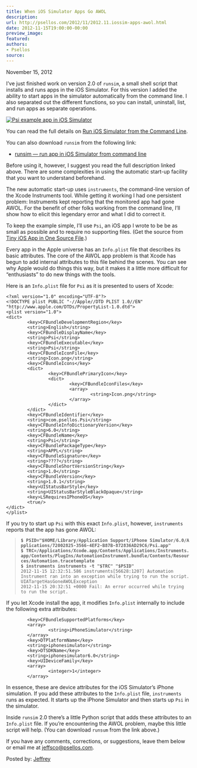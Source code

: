 ```yaml
---
title: When iOS Simulator Apps Go AWOL
description:
url: http://psellos.com/2012/11/2012.11.iossim-apps-awol.html
date: 2012-11-15T19:00:00-00:00
preview_image:
featured:
authors:
- Psellos
source:
---
```


<div class="date">November 15, 2012</div>

<p>I&rsquo;ve just finished work on version 2.0 of <code>runsim</code>, a small shell script
that installs and runs apps in the iOS Simulator.  For this version I
added the ability to start apps in the simulator automatically from the
command line. I also separated out the different functions, so you can
install, uninstall, list, and run apps as separate operations.</p>

<div class="flowaroundimg" style="margin-top: 1.0em;">
<a href="http://psellos.com/ios/iossim-command-line.html"><img src="http://psellos.com/images/psi-p2.png" alt="Psi example app in iOS Simulator"/></a>
</div>

<p>You can read the full details on <a href="http://psellos.com/ios/iossim-command-line.html">Run iOS Simulator from the Command
Line</a>.</p>

<p>You can also download <code>runsim</code> from the following link:</p>

<ul class="rightoffloat">
<li><a href="http://psellos.com/pub/ocamlxsim/runsim">runsim &mdash; run app in iOS Simulator from command line</a></li>
</ul>

<p>Before using it, however, I suggest you read the full description linked
above. There are some complexities in using the automatic start-up
facility that you want to understand beforehand.</p>

<p>The new automatic start-up uses <code>instruments</code>, the command-line version
of the Xcode Instruments tool. While getting it working I had one
persistent problem: Instruments kept reporting that the monitored app
had gone AWOL.  For the benefit of other folks working from the command
line, I&rsquo;ll show how to elicit this legendary error and what I did to
correct it.</p>

<p>To keep the example simple, I&rsquo;ll use <code>Psi</code>, an iOS app I wrote to be be
as small as possible and to require no supporting files.  (Get the
source from <a href="http://psellos.com/2012/05/2012.05.tiny-ios-app.html">Tiny iOS App in One Source File</a>.)</p>

<p>Every app in the Apple universe has an <code>Info.plist</code> file that describes
its basic attributes. The core of the AWOL app problem is that Xcode has
begun to add internal attributes to this file behind the scenes. You can
see why Apple would do things this way, but it makes it a little more
difficult for &ldquo;enthusiasts&rdquo; to do new things with the tools.</p>

<p>Here is an <code>Info.plist</code> file for <code>Psi</code> as it is presented to users of
Xcode:</p>

<pre><code>&lt;?xml version=&quot;1.0&quot; encoding=&quot;UTF-8&quot;?&gt;
&lt;!DOCTYPE plist PUBLIC &quot;-//Apple//DTD PLIST 1.0//EN&quot; &quot;http://www.apple.com/DTDs/PropertyList-1.0.dtd&quot;&gt;
&lt;plist version=&quot;1.0&quot;&gt;
&lt;dict&gt;
        &lt;key&gt;CFBundleDevelopmentRegion&lt;/key&gt;
        &lt;string&gt;English&lt;/string&gt;
        &lt;key&gt;CFBundleDisplayName&lt;/key&gt;
        &lt;string&gt;Psi&lt;/string&gt;
        &lt;key&gt;CFBundleExecutable&lt;/key&gt;
        &lt;string&gt;Psi&lt;/string&gt;
        &lt;key&gt;CFBundleIconFile&lt;/key&gt;
        &lt;string&gt;Icon.png&lt;/string&gt;
        &lt;key&gt;CFBundleIcons&lt;/key&gt;
        &lt;dict&gt;
                &lt;key&gt;CFBundlePrimaryIcon&lt;/key&gt;
                &lt;dict&gt;
                        &lt;key&gt;CFBundleIconFiles&lt;/key&gt;
                        &lt;array&gt;
                                &lt;string&gt;Icon.png&lt;/string&gt;
                        &lt;/array&gt;
                &lt;/dict&gt;
        &lt;/dict&gt;
        &lt;key&gt;CFBundleIdentifier&lt;/key&gt;
        &lt;string&gt;com.psellos.Psi&lt;/string&gt;
        &lt;key&gt;CFBundleInfoDictionaryVersion&lt;/key&gt;
        &lt;string&gt;6.0&lt;/string&gt;
        &lt;key&gt;CFBundleName&lt;/key&gt;
        &lt;string&gt;Psi&lt;/string&gt;
        &lt;key&gt;CFBundlePackageType&lt;/key&gt;
        &lt;string&gt;APPL&lt;/string&gt;
        &lt;key&gt;CFBundleSignature&lt;/key&gt;
        &lt;string&gt;????&lt;/string&gt;
        &lt;key&gt;CFBundleShortVersionString&lt;/key&gt;
        &lt;string&gt;1.0&lt;/string&gt;
        &lt;key&gt;CFBundleVersion&lt;/key&gt;
        &lt;string&gt;1.0.1&lt;/string&gt;
        &lt;key&gt;UIStatusBarStyle&lt;/key&gt;
        &lt;string&gt;UIStatusBarStyleBlackOpaque&lt;/string&gt;
        &lt;key&gt;LSRequiresIPhoneOS&lt;/key&gt;
        &lt;true/&gt;
&lt;/dict&gt;
&lt;/plist&gt;</code></pre>

<p>If you try to start up <code>Psi</code> with this exact <code>Info.plist</code>, however,
<code>instruments</code> reports that the app has gone AWOL:</p>

<blockquote>
  <p><strong><code>$&nbsp;PSID=&quot;$HOME/Library/Application&nbsp;Support/iPhone&nbsp;Simulator/6.0/Applications/72002825-3566-4EF2-B87B-872836AD29C6/Psi.app&quot;</code></strong> <br/>
  <strong><code>$&nbsp;TRC=/Applications/Xcode.app/Contents/Applications/Instruments.app/Contents/PlugIns/AutomationInstrument.bundle/Contents/Resources/Automation.tracetemplate</code></strong> <br/>
  <strong><code>$ instruments instruments -t &quot;$TRC&quot; &quot;$PSID&quot;</code></strong> <br/>
  <code>2012-11-15 12:32:51.586 instruments[56628:1207] Automation Instrument ran into an exception while trying to run the script.  UIATargetHasGoneAWOLException</code> <br/>
  <code>2012-11-15 20:32:51 +0000 Fail: An error occurred while trying to run the script.</code>  </p>
</blockquote>

<p>If you let Xcode install the app, it modifies <code>Info.plist</code> internally to
include the following extra attributes:</p>

<pre><code>        &lt;key&gt;CFBundleSupportedPlatforms&lt;/key&gt;
        &lt;array&gt;
                &lt;string&gt;iPhoneSimulator&lt;/string&gt;
        &lt;/array&gt;
        &lt;key&gt;DTPlatformName&lt;/key&gt;
        &lt;string&gt;iphonesimulator&lt;/string&gt;
        &lt;key&gt;DTSDKName&lt;/key&gt;
        &lt;string&gt;iphonesimulator6.0&lt;/string&gt;
        &lt;key&gt;UIDeviceFamily&lt;/key&gt;
        &lt;array&gt;
                &lt;integer&gt;1&lt;/integer&gt;
        &lt;/array&gt;</code></pre>

<p>In essence, these are device attributes for the iOS Simulator&rsquo;s iPhone
simulation. If you add these attributes to the <code>Info.plist</code> file,
<code>instruments</code> runs as expected. It starts up the iPhone Simulator and
then starts up <code>Psi</code> in the simulator.</p>

<p>Inside <code>runsim</code> 2.0 there&rsquo;s a little Python script that adds these
attributes to an <code>Info.plist</code> file. If you&rsquo;re encountering the AWOL
problem, maybe this little script will help. (You can download <code>runsum</code>
from the link above.)</p>

<p>If you have any comments, corrections, or suggestions, leave them below
or email me at <a href="mailto:jeffsco@psellos.com">jeffsco@psellos.com</a>.</p>

<p>Posted by: <a href="http://psellos.com/aboutus.html#jeffreya.scofieldphd">Jeffrey</a></p>

<p></p>

